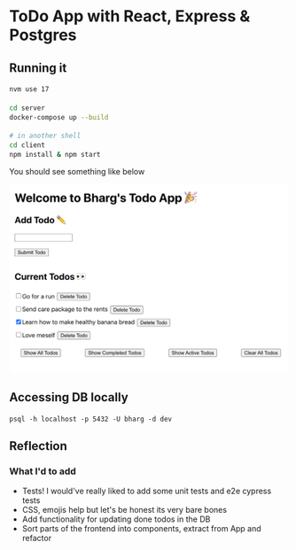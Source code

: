 # ToDo App with React, Express & Postgres

## Running it

```bash
nvm use 17

cd server
docker-compose up --build

# in another shell
cd client
npm install & npm start
```

You should see something like below

![](./diagram/todo-app.png)

## Accessing DB locally

```
psql -h localhost -p 5432 -U bharg -d dev
```

## Reflection

### What I'd to add
- Tests! I would've really liked to add some unit tests and e2e cypress tests
- CSS, emojis help but let's be honest its very bare bones
- Add functionality for updating done todos in the DB
- Sort parts of the frontend into components, extract from App and refactor
